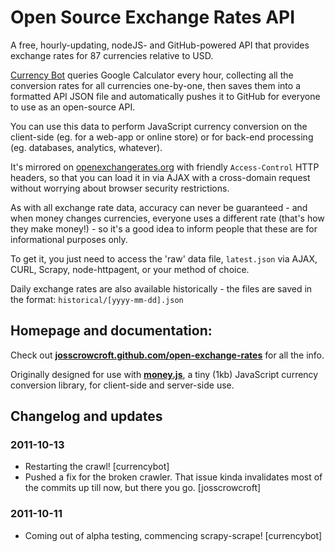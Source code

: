 # Open Source Exchange Rates API

A free, hourly-updating, nodeJS- and GitHub-powered API that provides exchange rates for 87 currencies relative to USD.

[Currency Bot](http://currencybot.github.com) queries Google Calculator every hour, collecting all the conversion rates for all currencies one-by-one, then saves them into a formatted API JSON file and automatically pushes it to GitHub for everyone to use as an open-source API.

You can use this data to perform JavaScript currency conversion on the client-side (eg. for a web-app or online store) or for back-end processing (eg. databases, analytics, whatever).

It's mirrored on [openexchangerates.org](http://openexchangerates.org/latest.php) with friendly `Access-Control` HTTP headers, so that you can load it in via AJAX with a cross-domain request without worrying about browser security restrictions.

As with all exchange rate data, accuracy can never be guaranteed - and when money changes currencies, everyone uses a different rate (that's how they make money!) - so it's a good idea to inform people that these are for informational purposes only.

To get it, you just need to access the 'raw' data file, `latest.json` via AJAX, CURL, Scrapy, node-httpagent, or your method of choice.

Daily exchange rates are also available historically - the files are saved in the format: `historical/[yyyy-mm-dd].json`


## Homepage and documentation:

Check out **[josscrowcroft.github.com/open-exchange-rates](http://josscrowcroft.github.com/open-exchange-rates)** for all the info.

Originally designed for use with **[money.js](http://josscrowcroft.github.com/money.js)**, a tiny (1kb) JavaScript currency conversion library, for client-side and server-side use.

## Changelog and updates

### 2011-10-13
* Restarting the crawl! [currencybot]
* Pushed a fix for the broken crawler. That issue kinda invalidates most of the commits up till now, but there you go. [josscrowcroft]

### 2011-10-11
* Coming out of alpha testing, commencing scrapy-scrape! [currencybot]